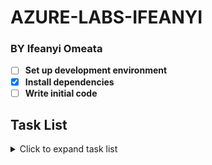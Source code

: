 # AZURE-LABS-IFEANYI
### BY Ifeanyi Omeata

- [ ] **Set up development environment**
- [x] **Install dependencies**
- [ ] **Write initial code**

## Task List

<details>
  <summary>Click to expand task list</summary>

- [ ] **Set up development environment**  
- [x] **Install dependencies**  
- [ ] **Write initial code**  
- [ ] **Test the application**  
- [ ] **Deploy to production**  

</details>

